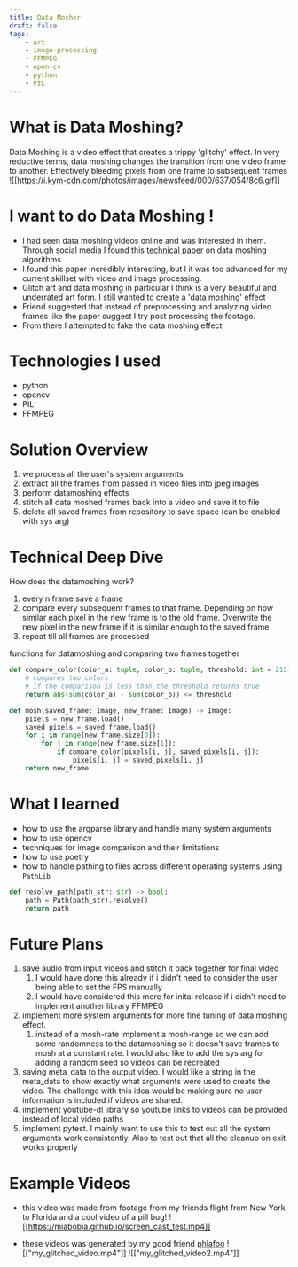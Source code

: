 ```yaml
---
title: Data Mosher
draft: false
tags:
    - art
    - image-processing
    - FFMPEG
    - open-cv
    - python
    - PIL
---
```


# What is Data Moshing?
Data Moshing is a video effect that creates a trippy 'glitchy' effect. In very reductive terms, data moshing changes the transition from one video frame to another. Effectively bleeding pixels from one frame to subsequent frames
![[https://i.kym-cdn.com/photos/images/newsfeed/000/637/054/8c6.gif]]

# I want to do Data Moshing !
- I had seen data moshing videos online and was interested in them. Through social media I found this [technical paper](https://www.art-science.org/journal/v13n3/v13n3pp154/artsci-v13n3pp154.pdf) on data moshing algorithms
- I found this paper incredibly interesting, but I it was too advanced for my current skillset with video and image processing. 
- Glitch art and data moshing in particular I think is a very beautiful and underrated art form. I still wanted to create a 'data moshing' effect
- Friend suggested that instead of preprocessing and analyzing video frames like the paper suggest I try post processing the footage.
- From there I attempted to fake the data moshing effect

# Technologies I used
- python
- opencv
- PIL
- FFMPEG

# Solution Overview
1. we process all the user's system arguments
2. extract all the frames from passed in video files into jpeg images
3. perform datamoshing effects
4. stitch all data moshed frames back into a video and save it to file
5. delete all saved frames from repository to save space (can be enabled with sys arg)

# Technical Deep Dive
How does the datamoshing work?
1. every n frame save a frame
2. compare every subsequent frames to that frame. Depending on how similar each pixel in the new frame is to the old frame. Overwrite the new pixel in the new frame if it is similar enough to the saved frame
3. repeat till all frames are processed

functions for datamoshing and comparing two frames together
```python
def compare_color(color_a: tuple, color_b: tuple, threshold: int = 215) -> bool:
	# compares two colors
	# if the comparison is less than the threshold returns true
	return abs(sum(color_a) - sum(color_b)) <= threshold

def mosh(saved_frame: Image, new_frame: Image) -> Image:
	pixels = new_frame.load()
	saved_pixels = saved_frame.load()
	for i in range(new_frame.size[0]):
		for j in range(new_frame.size[1]):
			if compare_color(pixels[i, j], saved_pixels[i, j]):
				pixels[i, j] = saved_pixels[i, j]	
	return new_frame
```

# What I learned
- how to use the argparse library and handle many system arguments
- how to use opencv
- techniques for image comparison and their limitations
- how to use poetry
- how to handle pathing to files across different operating systems using `PathLib`
```python
def resolve_path(path_str: str) -> bool:
	path = Path(path_str).resolve()
	return path
```

# Future Plans
1. save audio from input videos and stitch it back together for final video
	1. I would have done this already if i didn't need to consider the user being able to set the FPS manually
	2. I would have considered this more for inital release if i didn't need to implement another library FFMPEG
2. implement more system arguments for more fine tuning of data moshing effect. 
	1. instead of a mosh-rate implement a mosh-range so we can add some randomness to the datamoshing so it doesn't save frames to mosh at a constant rate. I would also like to add the sys arg for adding a random seed so videos can be recreated
3. saving meta_data to the output video. I would like a string in the meta_data to show exactly what arguments were used to create the video. The challenge with this idea would be making sure no user information is included if videos are shared. 
4. implement youtube-dl library so youtube links to videos can be provided instead of local video paths
5. implement pytest. I mainly want to use this to test out all the system arguments work consistently. Also to test out that all the cleanup on exit works properly

# Example Videos
- this video was made from footage from my friends flight from New York to Florida and a cool video of a pill bug!
![[https://miabobia.github.io/screen_cast_test.mp4]]

- these videos was generated by my good friend [phlafoo](https://github.com/phlafoo)
![["my_glitched_video.mp4"]]
![["my_glitched_video2.mp4"]]
